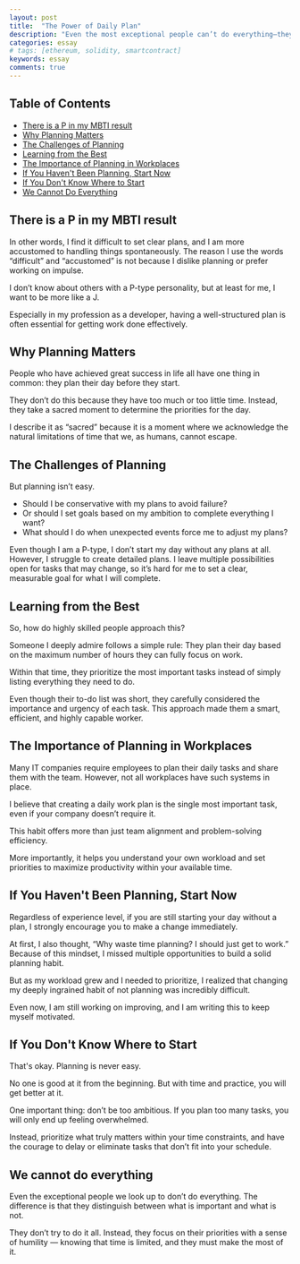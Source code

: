 ```yaml
---
layout: post
title:  "The Power of Daily Plan"
description: "Even the most exceptional people can’t do everything—they simply prioritize what truly matters, recognizing their limits and making the most of their time with humility."
categories: essay
# tags: [ethereum, solidity, smartcontract]
keywords: essay
comments: true
---
```


## Table of Contents

- [There is a P in my MBTI result](#there-is-a-p-in-my-mbti-result)
- [Why Planning Matters](#why-planning-matters)
- [The Challenges of Planning](#the-challenges-of-planning)
- [Learning from the Best](#learning-from-the-best)
- [The Importance of Planning in Workplaces](#the-importance-of-planning-in-workplaces)
- [If You Haven't Been Planning, Start Now](#if-you-havent-been-planning-start-now)
- [If You Don't Know Where to Start](#if-you-dont-know-where-to-start)
- [We Cannot Do Everything](#we-cannot-do-everything)

## There is a P in my MBTI result

In other words, I find it difficult to set clear plans, and I am more accustomed to handling things spontaneously. The reason I use the words “difficult” and “accustomed” is not because I dislike planning or prefer working on impulse.

I don’t know about others with a P-type personality, but at least for me, I want to be more like a J.

Especially in my profession as a developer, having a well-structured plan is often essential for getting work done effectively.

## Why Planning Matters

People who have achieved great success in life all have one thing in common: they plan their day before they start.

They don’t do this because they have too much or too little time. Instead, they take a sacred moment to determine the priorities for the day.

I describe it as “sacred” because it is a moment where we acknowledge the natural limitations of time that we, as humans, cannot escape.

## The Challenges of Planning

But planning isn’t easy.

- Should I be conservative with my plans to avoid failure?
- Or should I set goals based on my ambition to complete everything I want?
- What should I do when unexpected events force me to adjust my plans?

Even though I am a P-type, I don’t start my day without any plans at all.
However, I struggle to create detailed plans.
I leave multiple possibilities open for tasks that may change, so it’s hard for me to set a clear, measurable goal for what I will complete.

## Learning from the Best

So, how do highly skilled people approach this?

Someone I deeply admire follows a simple rule:
They plan their day based on the maximum number of hours they can fully focus on work.

Within that time, they prioritize the most important tasks instead of simply listing everything they need to do.

Even though their to-do list was short, they carefully considered the importance and urgency of each task.
This approach made them a smart, efficient, and highly capable worker.

## The Importance of Planning in Workplaces

Many IT companies require employees to plan their daily tasks and share them with the team.
However, not all workplaces have such systems in place.

I believe that creating a daily work plan is the single most important task, even if your company doesn’t require it.

This habit offers more than just team alignment and problem-solving efficiency.

More importantly, it helps you understand your own workload and set priorities to maximize productivity within your available time.

## If You Haven't Been Planning, Start Now

Regardless of experience level, if you are still starting your day without a plan, I strongly encourage you to make a change immediately.

At first, I also thought, “Why waste time planning? I should just get to work.”
Because of this mindset, I missed multiple opportunities to build a solid planning habit.

But as my workload grew and I needed to prioritize,
I realized that changing my deeply ingrained habit of not planning was incredibly difficult.

Even now, I am still working on improving,
and I am writing this to keep myself motivated.

## If You Don't Know Where to Start

That's okay. Planning is never easy.

No one is good at it from the beginning.
But with time and practice, you will get better at it.

One important thing: don’t be too ambitious.
If you plan too many tasks, you will only end up feeling overwhelmed.

Instead, prioritize what truly matters within your time constraints,
and have the courage to delay or eliminate tasks that don’t fit into your schedule.

## We cannot do everything

Even the exceptional people we look up to don’t do everything.
The difference is that they distinguish between what is important and what is not.

They don’t try to do it all.
Instead, they focus on their priorities with a sense of humility — knowing that time is limited, and they must make the most of it.

